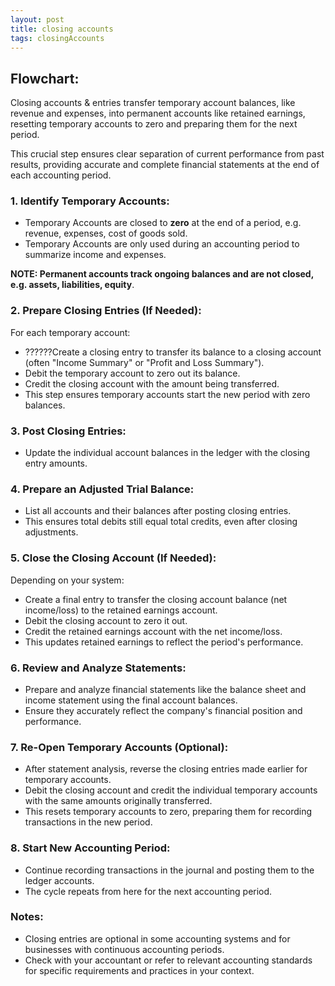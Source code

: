 ```yaml
---
layout: post
title: closing accounts
tags: closingAccounts
---
```



## Flowchart:   

Closing accounts & entries transfer temporary account balances, like revenue and expenses, into permanent accounts like retained earnings, resetting temporary accounts to zero and preparing them for the next period.

This crucial step ensures clear separation of current performance from past results, providing accurate and complete financial statements at the end of each accounting period.


### 1. Identify Temporary Accounts:

- Temporary Accounts are closed to **zero** at the end of a period, e.g. revenue, expenses, cost of goods sold.   
- Temporary Accounts are only used during an accounting period to summarize income and expenses.    

**NOTE: Permanent accounts track ongoing balances and are not closed, e.g. assets, liabilities, equity**.

### 2. Prepare Closing Entries (If Needed):

For each temporary account:
- ??????Create a closing entry to transfer its balance to a closing account (often "Income Summary" or "Profit and Loss Summary").   
- Debit the temporary account to zero out its balance.   
- Credit the closing account with the amount being transferred.   
- This step ensures temporary accounts start the new period with zero balances.   

### 3. Post Closing Entries:

- Update the individual account balances in the ledger with the closing entry amounts.   

### 4. Prepare an Adjusted Trial Balance:

- List all accounts and their balances after posting closing entries.  
- This ensures total debits still equal total credits, even after closing adjustments.   

### 5. Close the Closing Account (If Needed):

Depending on your system:
- Create a final entry to transfer the closing account balance (net income/loss) to the retained earnings account.   
- Debit the closing account to zero it out.  
- Credit the retained earnings account with the net income/loss.    
- This updates retained earnings to reflect the period's performance.   

### 6. Review and Analyze Statements:

- Prepare and analyze financial statements like the balance sheet and income statement using the final account balances.   
- Ensure they accurately reflect the company's financial position and performance.  

### 7. Re-Open Temporary Accounts (Optional):  

- After statement analysis, reverse the closing entries made earlier for temporary accounts.   
- Debit the closing account and credit the individual temporary accounts with the same amounts originally transferred.   
- This resets temporary accounts to zero, preparing them for recording transactions in the new period.   

### 8. Start New Accounting Period:

- Continue recording transactions in the journal and posting them to the ledger accounts.
- The cycle repeats from here for the next accounting period.   

### Notes:

- Closing entries are optional in some accounting systems and for businesses with continuous accounting periods.   
 - Check with your accountant or refer to relevant accounting standards for specific requirements and practices in your context.   

